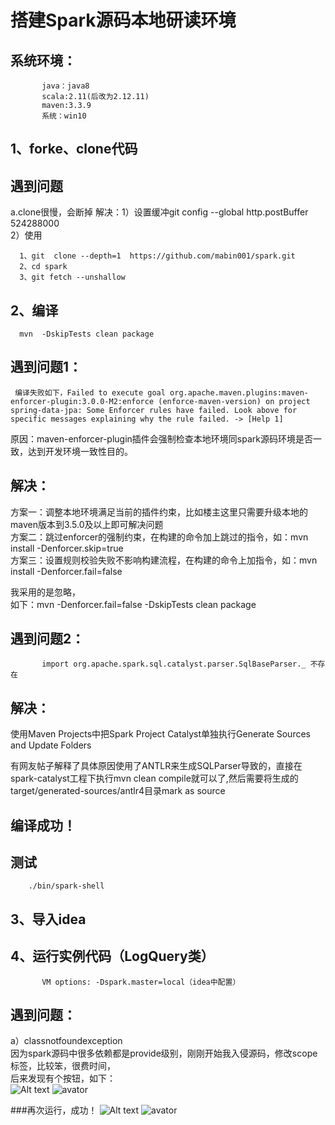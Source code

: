 搭建Spark源码本地研读环境
=
系统环境：
-----
           java：java8    
           scala:2.11(后改为2.12.11)  
           maven:3.3.9  
           系统：win10
  
1、forke、clone代码
-----


遇到问题
----
a.clone很慢，会断掉
解决：1）设置缓冲git config --global http.postBuffer 524288000  
      2）使用
      
      1、git  clone --depth=1  https://github.com/mabin001/spark.git
      2、cd spark 
      3、git fetch --unshallow
 
2、编译
----
      mvn  -DskipTests clean package   
遇到问题1：
------------
     编译失败如下，Failed to execute goal org.apache.maven.plugins:maven-enforcer-plugin:3.0.0-M2:enforce (enforce-maven-version) on project spring-data-jpa: Some Enforcer rules have failed. Look above for specific messages explaining why the rule failed. -> [Help 1]
 
原因：maven-enforcer-plugin插件会强制检查本地环境同spark源码环境是否一致，达到开发环境一致性目的。

解决：
-----  
方案一：调整本地环境满足当前的插件约束，比如楼主这里只需要升级本地的maven版本到3.5.0及以上即可解决问题  
方案二：跳过enforcer的强制约束，在构建的命令加上跳过的指令，如：mvn install -Denforcer.skip=true  
方案三：设置规则校验失败不影响构建流程，在构建的命令上加指令，如：mvn install -Denforcer.fail=false

我采用的是忽略，  
如下：mvn  -Denforcer.fail=false -DskipTests clean package  

遇到问题2：  
---------
           import org.apache.spark.sql.catalyst.parser.SqlBaseParser._ 不存在
解决：
------
使用Maven Projects中把Spark Project Catalyst单独执行Generate Sources and Update Folders  

有网友帖子解释了具体原因使用了ANTLR来生成SQLParser导致的，直接在spark-catalyst工程下执行mvn clean compile就可以了,然后需要将生成的target/generated-sources/antlr4目录mark as source

编译成功！
---
测试  
--------
        ./bin/spark-shell

3、导入idea  
--------
4、运行实例代码（LogQuery类）
------
           VM options: -Dspark.master=local（idea中配置）
遇到问题：
----
   
a）classnotfoundexception  
因为spark源码中很多依赖都是provide级别，刚刚开始我入侵源码，修改scope标签，比较笨，很费时间，  
后来发现有个按钮，如下：  
![Alt text](https://github.com/mabin001/Spark-Nodes/pictures/1587376029.jpg)
![avator](/pictures/1587376029.jpg)

###再次运行，成功！
![Alt text](https://github.com/mabin001/Spark-Nodes/pictures/success.jpg)
![avator](/pictures/success.jpg)






